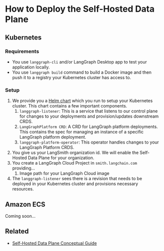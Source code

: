 # How to Deploy the Self-Hosted Data Plane

## Kubernetes

### Requirements

- You use `langgraph-cli` and/or LangGraph Desktop app to test your application locally.
- You use `langgraph build` command to build a Docker image and then push it to a registry your Kubernetes cluster has access to.

### Setup

1. We provide you a [Helm chart]() which you run to setup your Kubernetes cluster. This chart contains a few important components.
    1. `langgraph-listener`: This is a service that listens to our control plane for changes to your deployments and provision/updates downstream CRDS.
    1. `LangGraphPlatform CRD`: A CRD for LangGraph platform deployments. This contains the spec for managing an instance of a specific LangGraph platform deployment.
    1. `langgraph-platform-operator`: This operator handles changes to your LangGraph Platform CRDS.
1. You give us your LangSmith organization id. We will enable the Self-Hosted Data Plane for your organization.
1. You create a LangGraph Cloud Project in `smith.langchain.com` providing...
    1. Image path for your LangGraph Cloud image
1. The `langgraph-listener` sees there is a revision that needs to be deployed in your Kubernetes cluster and provisions necessary resources.

## Amazon ECS

Coming soon...

## Related

- [Self-Hosted Data Plane Conceptual Guide](../../concepts/langgraph_self_hosted_data_plane.md)
